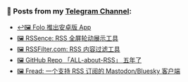 ### 📰 Posts from my [Telegram Channel](https://t.me/s/aboutrss):
<!-- BLOG-POST-LIST:START -->
- [↩️🖼 Folo 推出安卓版 App](https://t.me/aboutrss/1515)
- [🖼 RSSence: RSS 全屏轮动展示工具](https://t.me/aboutrss/1514)
- [🖼 RSSFilter.com: RSS 内容过滤工具](https://t.me/aboutrss/1513)
- [🖼 GitHub Repo 「ALL-about-RSS」 五年了](https://t.me/aboutrss/1512)
- [🖼 Fread: 一个支持 RSS 订阅的 Mastodon/Bluesky 客户端](https://t.me/aboutrss/1511)
<!-- BLOG-POST-LIST:END -->

<!--
**AboutRSS/AboutRSS** is a ✨ _special_ ✨ repository because its `README.md` (this file) appears on your GitHub profile.

Here are some ideas to get you started:

- 🔭 I’m currently working on ...
- 🌱 I’m currently learning ...
- 👯 I’m looking to collaborate on ...
- 🤔 I’m looking for help with ...
- 💬 Ask me about ...
- 📫 How to reach me: ...
- 😄 Pronouns: ...
- ⚡ Fun fact: ...
-->
